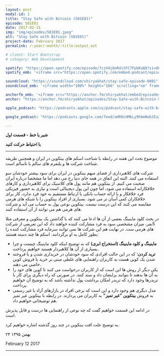```yaml
---
layout: post
modal-id: 1
title: "Stay Safe with Bitcoin (S01E01)"
episode: S01E01
date: 2017-02-15
img: "img/episodes/S01E01.jpeg"
alt: "Stay Safe with Bitcoin (S01E01)"
project-date: February 2017
permalink: /:year/:month/:title:output_ext

# client: Start Bootstrap
# category: Web Development

spotify: "https://open.spotify.com/episode/7czV4jQnRditFC7FpbKuQQ?si=OLciea-kR9WTwM9X_J6uPg"
spotify_emb: '<iframe src="https://open.spotify.com/embed-podcast/episode/7czV4jQnRditFC7FpbKuQQ" width="100%" height="232" frameborder="0" allowtransparency="true" allow="encrypted-media"></iframe>'

soundcloud: "https://soundcloud.com/shiryakhat/stay-safe-episode-0001"
soundcloud_emb: '<iframe width="100%" height="166" scrolling="no" frameborder="no" allow="autoplay" src="https://w.soundcloud.com/player/?url=https%3A//api.soundcloud.com/tracks/307903024&color=%23ff5500&auto_play=false&hide_related=true&show_comments=true&show_user=true&show_reposts=false&show_teaser=true"></iframe><div style="font-size: 10px; color: #cccccc;line-break: anywhere;word-break: normal;overflow: hidden;white-space: nowrap;text-overflow: ellipsis; font-family: Interstate,Lucida Grande,Lucida Sans Unicode,Lucida Sans,Garuda,Verdana,Tahoma,sans-serif;font-weight: 100;"><a href="https://soundcloud.com/shiryakhat" title="Shir | Khat" target="_blank" style="color: #cccccc; text-decoration: none;">Shir | Khat</a> · <a href="https://soundcloud.com/shiryakhat/stay-safe-episode-0001" title="Stay Safe with Bitcoin (S01E01)" target="_blank" style="color: #cccccc; text-decoration: none;">Stay Safe with Bitcoin (S01E01)</a></div>'

anchorfm_emb: '<iframe src="https://anchor.fm/shiryakhat/embed/episodes/Stay-Safe-with-Bitcoin-S01E01-e9idgr" width="100%" frameborder="0" scrolling="no"></iframe>'
anchor: "https://anchor.fm/shiryakhat/episodes/Stay-Safe-with-Bitcoin-S01E01-e9idgr"

apple_podcast: "https://podcasts.apple.com/us/podcast/stay-safe-with-bitcoin-s01e01/id1221206951?i=1000383310269"

google_podcast: "https://podcasts.google.com/feed/aHR0cHM6Ly9hbmNob3IuZm0vcy8xMWFhODUzYy9wb2RjYXN0L3Jzcw/episode/dGFnOnNvdW5kY2xvdWQsMjAxMDp0cmFja3MvMzA3OTAzMDI0?ved=0CCsQzsICahcKEwiw46XZ-NXpAhUAAAAAHQAAAAAQAQ"

---
```


**شیر یا خط - قسمت اول**

**با احتیاط حرکت کنید**
 
----------------------------------------------------------------------------------------------------------

موضوع بحث این هفته در رابطه با شناخت اسکم های بیتکوین در ایران و همچنین طریقه شناخت شرکت ها و پلتفرم های سالم یا ناسالم است.


شرکت های کلاهبرداری از فضای مبهم بیتکوین در ایران برای سود بیشتر خودشان سو استفاده می کنند. البته این اتفاق در همه جای دنیا رخ می دهد اما ما مشخصا درباره ایران صحبت می کنیم.
از بیتکوین هم مانند پول های کلاسیک برای کلاهبرداری و کارهای خلافکارانه استفاده می شود، اما چون این پول دیجیتالی است و نیازی به حضور فیزیکی فرد خلافکار و یا ارائه حساب بانکی با ارتباط مستقیم به خود فرد ندارد، کار برای خلافکاران کمی آسان تر می شود.
بسیاری از افراد بیتکوین را با شبکه های هرمی مقایسه می کنند که این درست نیست. بیتکوین نوعی پول به حساب می آید و شرکت های هرمی هم می توانند از آن استفاده کنند.
    

در بحث کلود ماینینگ بعضی از آن ها ادعا می کنند که با گذاشتن یک بیتکوین و معرفی مثلا 5نفر، میزان مشخصی سود به فرد مشارکت کننده خواهند داد که این تعریفی از شرکت های هرمی ست. در نهایت هم این شرکت ها نمی توانند سرمایه فرد مشارکت کننده را بطور کامل به او برگردانند. اسکم ها چند دسته هستند:
 * **ماینینگ و کلود ماینینگ (استخراج ابری)** که به توضیح اینکه کلود ماینینگ چیست و چرا بسیاری از آن ها کلاهبردار هستند خواهیم پرداخت.
 *  **ترید کردن**؛ که در این حالت افرادی که سود خودشان در خریداری شدن و یا فروخته شدن یک کوین هست به کاربران راهنمایی های غلطی مبنی بر خرید یا فروش کوین خاصی می دهند.
 *   یکی دیگر از روش ها این است که از کاربران درخواست می کنند تا کوین های خود را به آن ها بدهند تا بتوانند برایشان داد و ستد کنند. در صورتی که راه دیگری برای کار با تریدرها وجود دارد که تریدر امکان برداشت پول نداشته باشد که به توضیح آن خواهیم پرداخت.
 * مدل دیگری هم وجود دارد و این است که برخی افراد در بازارهای آزاد یا غیر رسمی به فروش **بیتکوین "غیر تمیز"** به کاربران می پردازند. در رابطه با بیتکوین غیر تمیز هم توضیحاتی خواهیم داد.

در ادامه این قسمت خواهیم گفت که چه نوعی از راهنمایی ها درست و قابل پذیرش است.

 به توضیح علت افت بیتکوین در چند روز گذشته اشاره خواهیم کرد.
  

۲۴ بهمن ۱۳۹۵

February 12  2017 
 
----------------------------------------------------------------------------------------------------------

